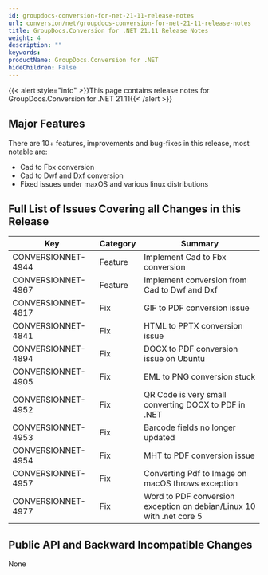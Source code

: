 ```yaml
---
id: groupdocs-conversion-for-net-21-11-release-notes
url: conversion/net/groupdocs-conversion-for-net-21-11-release-notes
title: GroupDocs.Conversion for .NET 21.11 Release Notes
weight: 4
description: ""
keywords: 
productName: GroupDocs.Conversion for .NET
hideChildren: False
---
```

{{< alert style="info" >}}This page contains release notes for GroupDocs.Conversion for .NET 21.11{{< /alert >}}

## Major Features

There are 10+ features, improvements and bug-fixes in this release, most notable are:
*   Cad to Fbx conversion
*   Cad to Dwf and Dxf conversion
*   Fixed issues under maxOS and various linux distributions
 
## Full List of Issues Covering all Changes in this Release


| Key | Category | Summary |
| --- | --- | --- |
| CONVERSIONNET-4944 | Feature | Implement Cad to Fbx conversion |
| CONVERSIONNET-4967 | Feature | Implement conversion from Cad to Dwf and Dxf |
| CONVERSIONNET-4817 | Fix | GIF to PDF conversion issue |
| CONVERSIONNET-4841 | Fix | HTML to PPTX conversion issue |
| CONVERSIONNET-4894 | Fix | DOCX to PDF conversion issue on Ubuntu |
| CONVERSIONNET-4905 | Fix | EML to PNG conversion stuck |
| CONVERSIONNET-4952 | Fix | QR Code is very small converting DOCX to PDF in .NET |
| CONVERSIONNET-4953 | Fix | Barcode fields no longer updated |
| CONVERSIONNET-4954 | Fix | MHT to PDF conversion issue |
| CONVERSIONNET-4957 | Fix | Converting Pdf to Image on macOS throws exception |
| CONVERSIONNET-4977 | Fix | Word to PDF conversion exception on debian/Linux 10 with .net core 5 |





## Public API and Backward Incompatible Changes

None